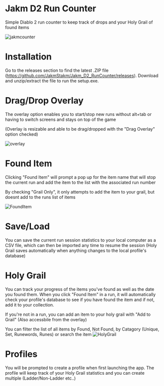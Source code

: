 # Jakm D2 Run Counter
Simple Diablo 2 run counter to keep track of drops and your Holy Grail of found items

![jakmcounter](https://user-images.githubusercontent.com/79934982/165865216-c7dbabe9-32d1-4f71-9b34-130f9eb7eb13.JPG)


# Installation

Go to the releases section to find the latest .ZIP file (https://github.com/JakmStakm/Jakm_D2_RunCounter/releases). Download and unzip/extract the file to run the setup.exe.

# Drag/Drop Overlay

The overlay option enables you to start/stop new runs without alt+tab or having to switch screens and stays on top of the game

(Overlay is resizable and able to be drag/dropped with the "Drag Overlay" option checked)

![overlay](https://user-images.githubusercontent.com/79934982/165865633-856efe04-73be-486d-9298-2cfcd9937b7b.JPG)

# Found Item

Clicking "Found Item" will prompt a pop up for the item name that will stop the current run and add the item to the list with the associated run number

By checking "Grail Only", it only attempts to add the item to your grail, but doesnt add to the runs list of items

![FoundItem](https://user-images.githubusercontent.com/79934982/165865611-427410b9-2247-463c-852d-a1c5f4f3a06d.JPG)

# Save/Load

You can save the current run session statistics to your local computer as a CSV file, which can then be imported any time to resume the session (Holy Grail saves automatically when anything changes to the local profile's database)

# Holy Grail

You can track your progress of the items you've found as well as the date you found them. When you click "Found Item" in a run, it will automatically check your profile's database to see if you have found the item and if not, add it to your collection.

If you're not in a run, you can add an item to your holy grail with "Add to Grail" (Also accessbile from the overlay)

You can filter the list of all items by Found, Not Found, by Catagory (Unique, Set, Runewords, Runes) or search the item
![HolyGrail](https://user-images.githubusercontent.com/79934982/165865001-292de1f2-4ec8-406d-884d-2d7c342e87ce.JPG)

# Profiles

You will be prompted to create a profile when first launching the app. The profile will keep track of your Holy Grail statistics and you can create multiple (Ladder/Non-Ladder etc..)
